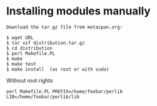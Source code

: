 # Installing modules manually

```
Download the tar.gz file from metacpan.org:

$ wget URL
$ tar xzf distribution.tar.gz
$ cd distribution
$ perl Makefile.PL
$ make
$ make test
$ make install  (as root or with sudo)
```

Without root rights


```
perl Makefile.PL PREFIX=/home/foobar/perlib LIB=/home/foobar/perlib/lib
```



